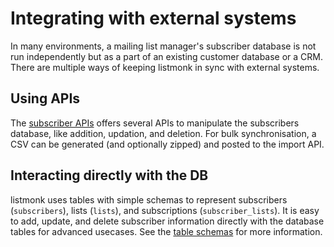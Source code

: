 # Integrating with external systems

In many environments, a mailing list manager's subscriber database is not run independently but as a part of an existing customer database or a CRM. There are multiple ways of keeping listmonk in sync with external systems.

## Using APIs

The [subscriber APIs](apis/subscribers.md) offers several APIs to manipulate the subscribers database, like addition, updation, and deletion. For bulk synchronisation, a CSV can be generated (and optionally zipped) and posted to the import API.

## Interacting directly with the DB

listmonk uses tables with simple schemas to represent subscribers (`subscribers`), lists (`lists`), and subscriptions (`subscriber_lists`). It is easy to add, update, and delete subscriber information directly with the database tables for advanced usecases. See the [table schemas](https://github.com/knadh/listmonk/blob/master/schema.sql) for more information.
